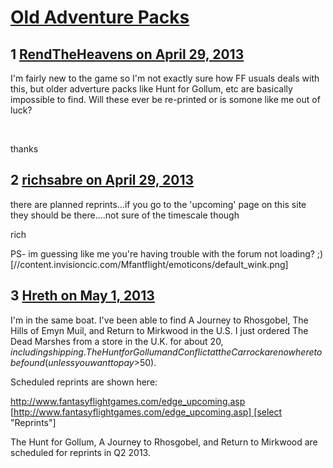 # [Old Adventure Packs](https://community.fantasyflightgames.com/topic/83114-old-adventure-packs/)

## 1 [RendTheHeavens on April 29, 2013](https://community.fantasyflightgames.com/topic/83114-old-adventure-packs/?do=findComment&comment=790118)

I'm fairly new to the game so I'm not exactly sure how FF usuals deals with this, but older adverture packs like Hunt for Gollum, etc are basically impossible to find. Will these ever be re-printed or is somone like me out of luck?

 

thanks

## 2 [richsabre on April 29, 2013](https://community.fantasyflightgames.com/topic/83114-old-adventure-packs/?do=findComment&comment=790120)

there are planned reprints…if you go to the 'upcoming' page on this site they should be there….not sure of the timescale though

rich

PS- im guessing like me you're having trouble with the forum not loading? ;) [//content.invisioncic.com/Mfantflight/emoticons/default_wink.png]

## 3 [Hreth on May 1, 2013](https://community.fantasyflightgames.com/topic/83114-old-adventure-packs/?do=findComment&comment=790762)

I'm in the same boat. I've been able to find A Journey to Rhosgobel, The Hills of Emyn Muil, and Return to Mirkwood in the U.S. I just ordered The Dead Marshes from a store in the U.K. for about $20, including shipping. The Hunt for Gollum and Conflict at the Carrock are nowhere to be found (unless you want to pay >$50).

Scheduled reprints are shown here:

http://www.fantasyflightgames.com/edge_upcoming.asp [http://www.fantasyflightgames.com/edge_upcoming.asp] [select "Reprints"]

The Hunt for Gollum, A Journey to Rhosgobel, and Return to Mirkwood are scheduled for reprints in Q2 2013.

